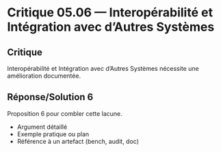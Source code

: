 # Critique 05.06 — Interopérabilité et Intégration avec d’Autres Systèmes

## Critique
Interopérabilité et Intégration avec d’Autres Systèmes nécessite une amélioration documentée.

## Réponse/Solution 6
Proposition 6 pour combler cette lacune.

- Argument détaillé
- Exemple pratique ou plan
- Référence à un artefact (bench, audit, doc)
